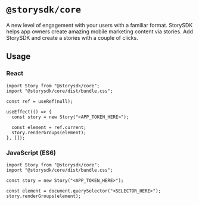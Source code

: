 # `@storysdk/core`

A new level of engagement with your users with a familiar format. StorySDK helps app owners create amazing mobile marketing content via stories. Add StorySDK and create a stories with a couple of clicks.

## Usage

### React

```
import Story from "@storysdk/core"; 
import "@storysdk/core/dist/bundle.css";

const ref = useRef(null);

useEffect(() => {
  const story = new Story("<APP_TOKEN_HERE>");

  const element = ref.current;
  story.renderGroups(element);
}, []);
```

### JavaScript (ES6)

```
import Story from "@storysdk/core"; 
import "@storysdk/core/dist/bundle.css";

const story = new Story("<APP_TOKEN_HERE>");

const element = document.querySelector("<SELECTOR_HERE>");
story.renderGroups(element);
```

